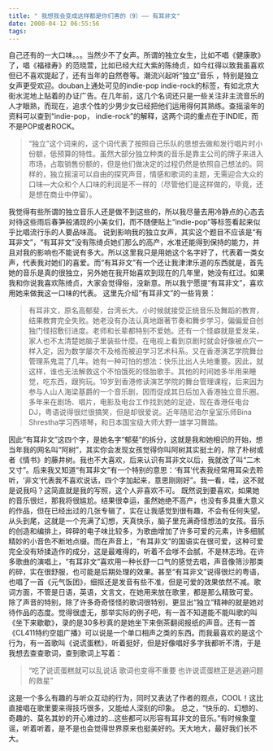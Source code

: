```yaml
---
title: " 我想我会变成这样都是你们害的（9）—— 有耳非文"
date: 2008-04-12 06:55:56
tags:
---
```


自己还有的一大口味。。。当然少不了女声。所谓的独立女生，比如不唱《健康歌》了，唱《福禄寿》的范晓萱，比如已经大红大紫的陈绮贞，如今红得以致我虽喜欢但已不喜欢提起了，还有当年的自然卷等。潮流兴起听“独立”音乐 ，特别是独立女声更受欢迎。douban上通处可见的indie-pop indie-rock的标签，有如北京大街水泥地上贴着的办证广告。在几年前，这几个名词还只是一些关注非主流音乐的人才眼熟，而现在，追求个性的少男少女已经把他们运用得何其熟练。查摇滚年的资料可以查到“indie-pop， indie-rock”的解释，这两个词的重点在于INDIE，而不是POP或者ROCK。

> “独立”这个词来的，这个词代表了按照自己乐队的思想去做和发行唱片时小份额，低预算的特性。虽然大部分独立种类的音乐是靠主公司的牌子来进入市场，占取销售份额的，但是他们做决定的过程仍然是依照自己想法的。同样的，独立摇滚可以自由的探究声音，情感和歌词的主题，无需迎合大众的口味—大众和个人口味的利润是不一样的（尽管他们是这样做的，毕竟，还是想在商业中停留）。

我觉得有些所谓的独立音乐人还是做不到这些的，所以我尽量去用冷静点的心态去对待这些雨后春笋般涌现的小美女们，而不随便贴上“indie-pop”等标签看起来似乎比唱流行乐的人要品味高。 说到影响我的独立女声，其实这个题目不应该是“有耳非文”，“有耳非文”没有陈绮贞她们那么的高产，水准还能得到保持的能力，并且对我的影响也不能说有多大。所以这里我只是用她这个名字好了，代表着一类女声，代表我对她们的喜爱。而“有耳非文”有一个还让我津津乐道的东西就是，首先她的音乐是真的很独立，另外她在我开始喜欢到现在的几年里，她没有红过。如果我和你说我喜欢陈绮贞，大家会觉得俗，没新意。所以我宁愿提“有耳非文”，喜欢用她来做我这一口味的代表。 这里先介绍“有耳非文”的一些背景：

> 有耳非文，原名高郁斐，台湾长大。小时候就接受正统音乐及舞蹈的教育，结果教育完全失败。她老没有办法认真地跟著节奏和舞步学习，偏偏爱自创独门怪招敷衍进度。老师和长辈都特别不爱她。还有一个怪癖就是爱发呆，家人也不太清楚她脑子里装些什麼。在电视上看到京剧时就会好像被点穴一样入定，因为数学屡次不及格而被迫学习艺术科系。又在香港演艺学院舞台管理系鬼混了几年。她有一种可怕的想法：快乐比出人头地重要。因此，就这样，谁也无法解救这个不怕饿死的怪胎歌手。其他的时间她多半用来睡觉，吃东西，跟狗玩。19岁到香港修读演艺学院的舞台管理课程，后来因为参与人山人海梁基爵的一个音乐剧，因而促成其日后加入香港独立音乐圈。多年来在剧场、唱片，电影及电台工作找到她的足迹，现在香港任电台DJ，粤语说得很烂很搞笑，但是却很爱说。近年随尼泊尔皇室乐师Bina Shrestha学习西塔琴，和日本国宝级大师大野一雄学习舞踏。

因此“有耳非文”这四个字，是她名字“郁斐”的拆分，这就是我和她相识的开始，想当年我的网名叫“阿树”，其实你会发现女孩觉得你叫阿树其实挺土的，除了朴树或者《情书》的藤井树。我也不大喜欢，后来认识有耳非文以后，我就改了叫“二木又寸”。后来我又知道“有耳非文”有一个特别的意思：‘有耳’代表我经常用耳朵去聆听，‘非文’代表我不喜欢说话，四个字加起来，意思刚刚好”。我一看，哇，这不就是说我吗？这简直就是我的写照，这个人非喜欢不可。 既然说到要喜欢，如果她的音乐很烂，那我将很尴尬。结果很幸运，虽然她绝不高产，也没有多具重大意义的作品，但在已经出过的几张专辑了，实在让我感觉到很有趣，不会有任何失望。从头到尾，这就是一个充满了幻想，天真快乐，脑子里充满奇怪想法的女孩。音乐的创造和编排上，碎碎的电子味比较多，为歌曲增加了许多可爱的元素，许多细腻精妙的小音色不断地点缀。而在声音上，“有耳非文”的国语实在很可爱，这种可爱完全没有矫揉造作的成分，这是最难得的，听着不会嗲不会腻，不是林志玲。在许多歌曲的演唱上，“有耳非文”喜欢用一种长舒一口气的感觉去唱，声音像筛沙那类的碎，实在很舒服，也可能是后期处理的效果。甚至“有耳非文”说得很烂的粤语，也唱了一首《元气饭团》，细抠还是发音有些不准，但是可爱的效果依然不减。歌词方面，不管是日语，英语，文言文，在她用来放在歌里，都是那么精致可爱。 除了声音的特别，除了许多奇奇怪怪的歌词很特别，更显出“独立”精神的就是她对待作品的态度。觉得很虚无，那举实际的例子吧，有一首不知道能不能叫歌的叫《坐下来歇歇》，录的是30多秒真的是她坐下来倒茶翻阅报纸的声音。还有一首《CL411特约空姐广播》可以说是一个单口相声之类的东西。而我最喜欢的是这个行为，有一首歌叫《说谎蛋糕》，听着挺好，但是好像唱好多字我都听不清，于是我想去查查歌词，查到歌词上写着：

> “吃了说谎蛋糕就可以乱说话 歌词也变得不重要 也许说谎蛋糕正是逃避问题的救星”

这是一个多么有趣的与听众互动的行为，同时又表达了作者的观点，COOL！这比直接唱在歌里要来得技巧很多，又能给人深刻的印象。 总之，“快乐的、幻想的、奇趣的、莫名其妙的开心难过的…这些都可以形容有耳非文的音乐。”有时候象童谣，听着听着，是不是也会觉得世界原来也挺美好的。天大地大，最好我们长不大。